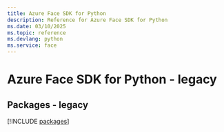 ```yaml
---
title: Azure Face SDK for Python
description: Reference for Azure Face SDK for Python
ms.date: 03/10/2025
ms.topic: reference
ms.devlang: python
ms.service: face
---
```

# Azure Face SDK for Python - legacy
## Packages - legacy
[!INCLUDE [packages](face-index.md)]
